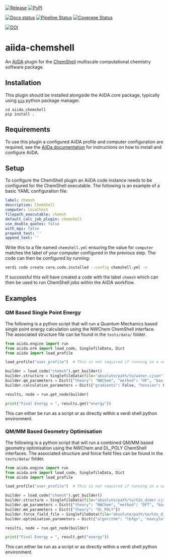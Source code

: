 [![Release](https://img.shields.io/github/v/release/stfc/aiida-chemshell)](https://github.com/stfc/aiida-chemshell/releases)
[![PyPI](https://img.shields.io/pypi/v/aiida-chemshell)](https://pypi.org/project/aiida-chemshell/)

[![Docs status](https://github.com/stfc/aiida-chemshell/actions/workflows/ci-docs.yml/badge.svg?branch=main)](https://stfc.github.io/aiida-chemshell/)
[![Pipeline Status](https://github.com/stfc/aiida-chemshell/actions/workflows/ci-testing.yml/badge.svg?branch=main)](https://github.com/stfc/aiida-chemshell/actions)
[![Coverage Status]( https://coveralls.io/repos/github/stfc/aiida-chemshell/badge.svg?branch=main)](https://coveralls.io/github/stfc/aiida-chemshell?branch=main)

[![DOI](https://zenodo.org/badge/1050396974.svg)](https://doi.org/10.5281/zenodo.17055004)

# aiida-chemshell

An [AiiDA](https://www.aiida.net) plugin for the [ChemShell](https://chemshell.org/) multiscale 
computational chemistry software package. 

## Installation 

This plugin should be installed alongside the AiiDA.core package, typically using [`pip`](https://pip.pypa.io/en/stable/) python package manager. 

```
cd aiida_chemshell 
pip install . 
```

## Requirements 

To use this plugin a configured AiiDA profile and computer configuration are required, see the 
[AiiDa documentation](https://aiida.readthedocs.io/projects/aiida-core/en/latest/intro/get_started.html) 
for instructions on how to install and configure AiiDA. 


## Setup 

To configure the ChemShell plugin an AiiDA code instance needs to be configured for the ChemShell executable. 
The following is an example of a basic YAML configuration file:

```yaml
label: chemsh
description: ChemShell 
computer: localhost 
filepath_executable: chemsh 
default_calc_job_plugin: chemshell
use_double_quotes: false 
with_mpi: false 
prepend_text: '' 
append_text: '' 
```

Write this to a file named `chemshell.yml` ensuring the value for `computer` matches the label of your computer configured in the previous 
step. The code can then be configured by running:

```bash
verdi code create core.code.installed --config chemshell.yml -n 
```

If successful this will have created a code with the label `chemsh` which can then be used to run ChemShell jobs within the AiiDA workflow. 

## Examples 

### QM Based Single Point Energy 

The following is a python script that will run a Quantum Mechanics based single point energy calculation using the NWChem ChemShell interface. 
The associated structure file can be found in the `tests/data/` folder. 

```python 
from aiida.engine import run 
from aiida.orm import load_code, SinglefileData, Dict
from aiida import load_profile 

load_profile("user_profile")  # This is not required if running in a verdi shell environment 

builder = load_code("chemsh").get_builder() 
builder.structure = SinglefileData(file="absolute/path/to/water.cjson")
builder.qm_parameters = Dict({"theory": "NWChem", "method": "HF", "basis": "3-21G"})
builder.calculation_parameters = Dict({"gradients": False, "hessian": False})

results, node = run.get_node(builder)

print("Final Energy = ", results.get("energy"))
```

This can either be run as a script or as directly within a verdi shell python environment. 

### QM/MM Based Geometry Optimisation 

The following is a python script that will run a combined QM/MM based geometry optimisation using the NWChem and DL_POLY ChemShell interfaces.
The associated structure and force field files can be found in the `tests/data/` folder. 

```python 
from aiida.engine import run 
from aiida.orm import load_code, SinglefileData, Dict
from aiida import load_profile 

load_profile("user_profile")  # This is not required if running in a verdi shell environment 

builder = load_code("chemsh").get_builder()
builder.structure = SinglefileData(file="absolute/path/to/h2o_dimer.cjson")
builder.qm_parameters = Dict({"theory": "NWChem", "method": "DFT", "basis": "6-31G"})
builder.mm_parameters = Dict({"theory": "DL_POLY"})
builder.force_field_file = SinglefileData(file="absolute/path/to/h2o_dimer.ff")
builder.optimisation_parameters = Dict({"algorithm": "lbfgs", "maxcyle": 100})

results, node = run.get_node(builder)

print("Final Energy = ", result.get("energy"))
```

This can either be run as a script or as directly within a verdi shell python environment. 